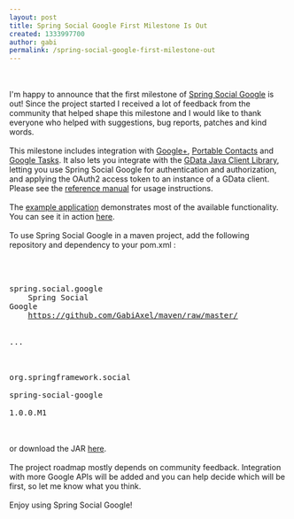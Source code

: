 ```yaml
---
layout: post
title: Spring Social Google First Milestone Is Out
created: 1333997700
author: gabi
permalink: /spring-social-google-first-milestone-out
---
```

<br /><br />I'm happy to announce that the first milestone of <a href="https://github.com/GabiAxel/spring-social-google">Spring Social Google</a> is out! Since the project started I received a lot of feedback from the community that helped shape this milestone and I would like to thank everyone who helped with suggestions, bug reports, patches and kind words.<br /><br />This milestone includes integration with <a href="https://developers.google.com/+/api/">Google+</a>, <a href="https://developers.google.com/google-apps/contacts/poco/index">Portable Contacts</a> and <a href="https://developers.google.com/google-apps/tasks/">Google Tasks</a>. It also lets you integrate with the <a href="http://code.google.com/p/gdata-java-client/">GData Java Client Library</a>, letting you use Spring Social Google for authentication and authorization, and applying the OAuth2 access token to an instance of a GData client. Please see the <a href="https://github.com/GabiAxel/spring-social-google/wiki/Spring-Social-Google-Reference-Manual">reference manual</a> for usage instructions.<br /><br />The <a href="https://github.com/GabiAxel/spring-social-google/tree/master/spring-social-google-quickstart/spring-social-quickstart">example application</a> demonstrates most of the available functionality. You can see it in action <a href="http://googleapis.cloudfoundry.com/">here</a>.<br /><br />To use Spring Social Google in a maven project, add the following repository and dependency to your pom.xml :<br /><br /><pre class="brush: xml"><repository><br />    <id>spring.social.google</id><br />    <name>Spring Social Google</name><br />    <url>https://github.com/GabiAxel/maven/raw/master/</url><br /></repository><br /><br />...<br /><br /><dependency><br />    <groupId>org.springframework.social</groupId><br />    <artifactId>spring-social-google</artifactId><br />    <version>1.0.0.M1</version><br /></dependency></pre><br /><br />or download the JAR <a href="https://github.com/GabiAxel/spring-social-google/downloads">here</a>. <br /><br />The project roadmap mostly depends on community feedback. Integration with more Google APIs will be added and you can help decide which will be first, so let me know what you think.<br /><br />Enjoy using Spring Social Google!
